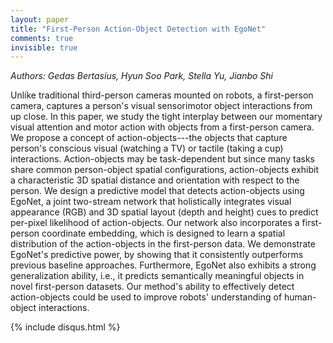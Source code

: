 ```yaml
---
layout: paper
title: "First-Person Action-Object Detection with EgoNet"
comments: true
invisible: true
---
```


<p class="text-left"><i>Authors: Gedas Bertasius, Hyun Soo Park, Stella Yu, Jianbo Shi</i></p>

Unlike traditional third-person cameras mounted on robots, a first-person camera, captures a person's visual sensorimotor object interactions from up close. In this paper, we study the tight interplay between our momentary visual attention and motor action with objects from a first-person camera. We propose a concept of action-objects---the objects that capture person's conscious visual (watching a TV) or tactile (taking a cup) interactions. Action-objects may be task-dependent but since many tasks share common person-object spatial configurations, action-objects exhibit a characteristic 3D spatial distance and orientation with respect to the person. We design a predictive model that detects action-objects using EgoNet, a joint two-stream network that holistically integrates visual appearance (RGB) and 3D spatial layout (depth and height) cues to predict per-pixel likelihood of action-objects. Our network also incorporates a first-person coordinate embedding, which is designed to learn a spatial distribution of the action-objects in the first-person data. We demonstrate EgoNet's predictive power, by showing that it consistently outperforms previous baseline approaches. Furthermore, EgoNet also exhibits a strong generalization ability, i.e., it predicts semantically meaningful objects in novel first-person datasets. Our method's ability to effectively detect action-objects could be used to improve robots' understanding of human-object interactions.

{% include disqus.html %}